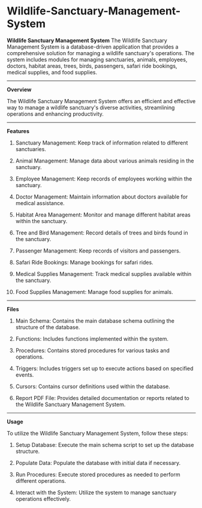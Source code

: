 # Wildlife-Sanctuary-Management-System

**Wildlife Sanctuary Management System**
The Wildlife Sanctuary Management System is a database-driven application that provides a comprehensive solution for managing a wildlife sanctuary's operations. The system includes modules for managing sanctuaries, animals, employees, doctors, habitat areas, trees, birds, passengers, safari ride bookings, medical supplies, and food supplies.

---

**Overview**

The Wildlife Sanctuary Management System offers an efficient and effective way to manage a wildlife sanctuary's diverse activities, streamlining operations and enhancing productivity.

---

**Features**

1. Sanctuary Management: Keep track of information related to different sanctuaries.

2. Animal Management: Manage data about various animals residing in the sanctuary.

3. Employee Management: Keep records of employees working within the sanctuary.

4. Doctor Management: Maintain information about doctors available for medical assistance.

5. Habitat Area Management: Monitor and manage different habitat areas within the sanctuary.

6. Tree and Bird Management: Record details of trees and birds found in the sanctuary.

7. Passenger Management: Keep records of visitors and passengers.

8. Safari Ride Bookings: Manage bookings for safari rides.

9. Medical Supplies Management: Track medical supplies available within the sanctuary.

10. Food Supplies Management: Manage food supplies for animals.


---
**Files**

1. Main Schema: Contains the main database schema outlining the structure of the database.

2. Functions: Includes functions implemented within the system.

3. Procedures: Contains stored procedures for various tasks and operations.

4. Triggers: Includes triggers set up to execute actions based on specified events.

5. Cursors: Contains cursor definitions used within the database.

6. Report PDF File: Provides detailed documentation or reports related to the Wildlife Sanctuary Management System.

---

**Usage**

To utilize the Wildlife Sanctuary Management System, follow these steps:

1. Setup Database: Execute the main schema script to set up the database structure.

2. Populate Data: Populate the database with initial data if necessary.

3. Run Procedures: Execute stored procedures as needed to perform different operations.

4. Interact with the System: Utilize the system to manage sanctuary operations effectively.
